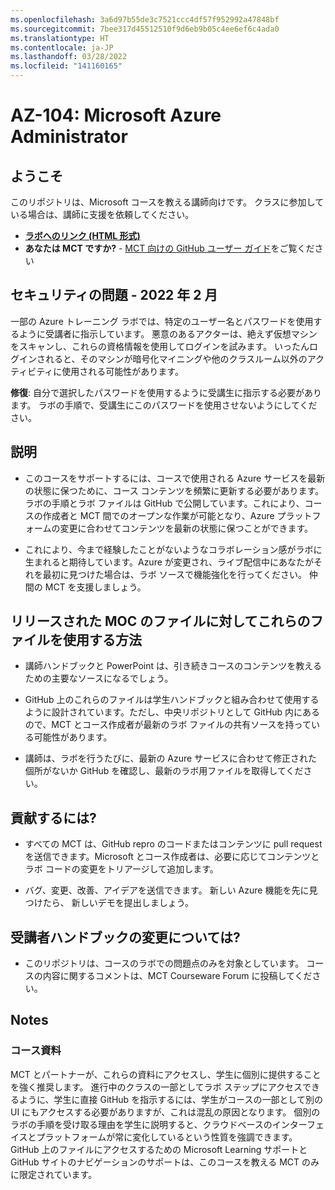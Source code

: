 ```yaml
---
ms.openlocfilehash: 3a6d97b55de3c7521ccc4df57f952992a47848bf
ms.sourcegitcommit: 7bee317d45512510f9d6eb9b05c4ee6ef6c4ada0
ms.translationtype: HT
ms.contentlocale: ja-JP
ms.lasthandoff: 03/28/2022
ms.locfileid: "141160165"
---
```

# <a name="az-104-microsoft-azure-administrator"></a>AZ-104: Microsoft Azure Administrator

## <a name="welcome"></a>ようこそ

このリポジトリは、Microsoft コースを教える講師向けです。 クラスに参加している場合は、講師に支援を依頼してください。 

- **[ラボへのリンク (HTML 形式)](https://microsoftlearning.github.io/AZ-104-MicrosoftAzureAdministrator/)**
- **あなたは MCT ですか?** - [MCT 向けの GitHub ユーザー ガイド](https://microsoftlearning.github.io/MCT-User-Guide/)をご覧ください

## <a name="security-issue---february-2022"></a>セキュリティの問題 - 2022 年 2 月

一部の Azure トレーニング ラボでは、特定のユーザー名とパスワードを使用するように受講者に指示しています。 悪意のあるアクターは、絶えず仮想マシンをスキャンし、これらの資格情報を使用してログインを試みます。
いったんログインされると、そのマシンが暗号化マイニングや他のクラスルーム以外のアクティビティに使用される可能性があります。

**修復**: 自分で選択したパスワードを使用するように受講生に指示する必要があります。 ラボの手順で、受講生にこのパスワードを使用させないようにしてください。 

## <a name="what-are-we-doing"></a>説明

- このコースをサポートするには、コースで使用される Azure サービスを最新の状態に保つために、コース コンテンツを頻繁に更新する必要があります。  ラボの手順とラボ ファイルは GitHub で公開しています。これにより、コースの作成者と MCT 間でのオープンな作業が可能となり、Azure プラットフォームの変更に合わせてコンテンツを最新の状態に保つことができます。

- これにより、今まで経験したことがないようなコラボレーション感がラボに生まれると期待しています。Azure が変更され、ライブ配信中にあなたがそれを最初に見つけた場合は、ラボ ソースで機能強化を行ってください。  仲間の MCT を支援しましょう。

## <a name="how-should-i-use-these-files-relative-to-the-released-moc-files"></a>リリースされた MOC のファイルに対してこれらのファイルを使用する方法

- 講師ハンドブックと PowerPoint は、引き続きコースのコンテンツを教えるための主要なソースになるでしょう。

- GitHub 上のこれらのファイルは学生ハンドブックと組み合わせて使用するように設計されています。ただし、中央リポジトリとして GitHub 内にあるので、MCT とコース作成者が最新のラボ ファイルの共有ソースを持っている可能性があります。

- 講師は、ラボを行うたびに、最新の Azure サービスに合わせて修正された個所がないか GitHub を確認し、最新のラボ用ファイルを取得してください。

## <a name="how-do-i-contribute"></a>貢献するには?

- すべての MCT は、GitHub repro のコードまたはコンテンツに pull request を送信できます。Microsoft とコース作成者は、必要に応じてコンテンツとラボ コードの変更をトリアージして追加します。

- バグ、変更、改善、アイデアを送信できます。  新しい Azure 機能を先に見つけたら、  新しいデモを提出しましょう。

## <a name="what-about-changes-to-the-student-handbook"></a>受講者ハンドブックの変更については?

- このリポジトリは、コースのラボでの問題点のみを対象としています。 コースの内容に関するコメントは、MCT Courseware Forum に投稿してください。 

## <a name="notes"></a>Notes

### <a name="classroom-materials"></a>コース資料

MCT とパートナーが、これらの資料にアクセスし、学生に個別に提供することを強く推奨します。  進行中のクラスの一部としてラボ ステップにアクセスできるように、学生に直接 GitHub を指示するには、学生がコースの一部として別の UI にもアクセスする必要がありますが、これは混乱の原因となります。 個別のラボの手順を受け取る理由を学生に説明すると、クラウドベースのインターフェイスとプラットフォームが常に変化しているという性質を強調できます。 GitHub 上のファイルにアクセスするための Microsoft Learning サポートと GitHub サイトのナビゲーションのサポートは、このコースを教える MCT のみに限定されています。
